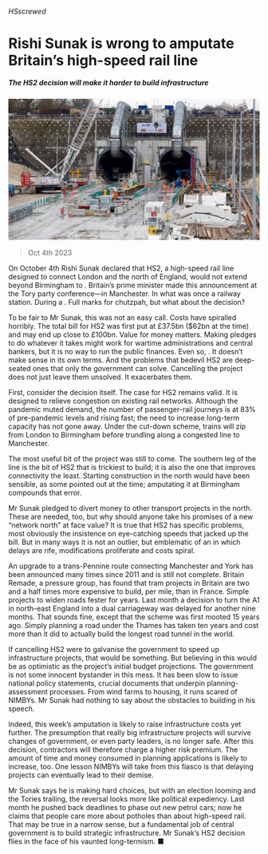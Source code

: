 ###### HSscrewed

# Rishi Sunak is wrong to amputate Britain’s high-speed rail line 

##### The HS2 decision will make it harder to build infrastructure 

![image](images/20231007_LDP501.jpg) 

> Oct 4th 2023 

On October 4th Rishi Sunak declared that HS2, a high-speed rail line designed to connect London and the north of England, would not extend beyond Birmingham to . Britain’s prime minister made this announcement at the Tory party conference—in Manchester. In what was once a railway station. During a . Full marks for chutzpah, but what about the decision?

To be fair to Mr Sunak, this was not an easy call. Costs have spiralled horribly. The total bill for HS2 was first put at £37.5bn ($62bn at the time) and may end up close to £100bn. Value for money matters. Making pledges to do whatever it takes might work for wartime administrations and central bankers, but it is no way to run the public finances. Even so, . It doesn’t make sense in its own terms. And the problems that bedevil HS2 are deep-seated ones that only the government can solve. Cancelling the project does not just leave them unsolved. It exacerbates them.

First, consider the decision itself. The case for HS2 remains valid. It is designed to relieve congestion on existing rail networks. Although the pandemic muted demand, the number of passenger-rail journeys is at 83% of pre-pandemic levels and rising fast; the need to increase long-term capacity has not gone away. Under the cut-down scheme, trains will zip from London to Birmingham before trundling along a congested line to Manchester. 

The most useful bit of the project was still to come. The southern leg of the line is the bit of HS2 that is trickiest to build; it is also the one that improves connectivity the least. Starting construction in the north would have been sensible, as some pointed out at the time; amputating it at Birmingham compounds that error. 

Mr Sunak pledged to divert money to other transport projects in the north. These are needed, too, but why should anyone take his promises of a new “network north” at face value? It is true that HS2 has specific problems, most obviously the insistence on eye-catching speeds that jacked up the bill. But in many ways it is not an outlier, but emblematic of an  in which delays are rife, modifications proliferate and costs spiral. 

An upgrade to a trans-Pennine route connecting Manchester and York has been announced many times since 2011 and is still not complete. Britain Remade, a pressure group, has found that tram projects in Britain are two and a half times more expensive to build, per mile, than in France. Simple projects to widen roads fester for years. Last month a decision to turn the A1 in north-east England into a dual carriageway was delayed for another nine months. That sounds fine, except that the scheme was first mooted 15 years ago. Simply planning a road under the Thames has taken ten years and cost more than it did to actually build the longest road tunnel in the world.

If cancelling HS2 were to galvanise the government to speed up infrastructure projects, that would be something. But believing in this would be as optimistic as the project’s initial budget projections. The government is not some innocent bystander in this mess. It has been slow to issue national policy statements, crucial documents that underpin planning-assessment processes. From wind farms to housing, it runs scared of NIMBYs. Mr Sunak had nothing to say about the obstacles to building in his speech.

Indeed, this week’s amputation is likely to raise infrastructure costs yet further. The presumption that really big infrastructure projects will survive changes of government, or even party leaders, is no longer safe. After this decision, contractors will therefore charge a higher risk premium. The amount of time and money consumed in planning applications is likely to increase, too. One lesson NIMBYs will take from this fiasco is that delaying projects can eventually lead to their demise. 

Mr Sunak says he is making hard choices, but with an election looming and the Tories trailing, the reversal looks more like political expediency. Last month he pushed back deadlines to phase out new petrol cars; now he claims that people care more about potholes than about high-speed rail. That may be true in a narrow sense, but a fundamental job of central government is to build strategic infrastructure. Mr Sunak’s HS2 decision flies in the face of his vaunted long-termism. ■ 

